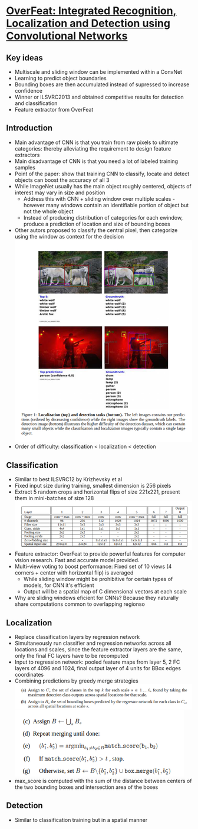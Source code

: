 # [OverFeat: Integrated Recognition, Localization and Detection using Convolutional Networks](https://arxiv.org/pdf/1312.6229.pdf)

## Key ideas
* Multiscale and sliding window can be implemented within a ConvNet
* Learning to predict object boundaries
* Bounding boxes are then accumulated instead of supressed to increase confidence
* Winner or ILSVRC2013 and obtained competitive results for detection and classification
* Feature extractor from OverFeat

## Introduction
* Main advantage of CNN is that you train from raw pixels to ultimate categories: thereby alleviating the requirement to design feature extractors
* Main disadvantage of CNN is that you need a lot of labeled training samples
* Point of the paper: show that training CNN to classify, locate and detect objects can boost the accuracy of all 3
* While ImageNet usually has the main object roughly centered, objects of interest may vary in size and position
  - Address this with CNN + sliding window over multiple scales - however many windows contain an identifiable portion of object but not the whole object
  - Instead of producing distribution of categories for each ewindow, produce a prediction of location and size of bounding boxes
* Other autors proposed to classify the central pixel, then categorize using the window as context for the decision
![](overfeat-localization.png)
* Order of difficulty: classification < localization < detection

## Classification
* Similar to best ILSVRC12 by Krizhevsky et al
* Fixed input size during training, smallest dimension is 256 pixels
* Extract 5 random crops and horizontal flips of size 221x221, present them in mini-batches of size 128
![](overfeat-architecture.png)
* Feature extractor: OverFeat to provide powerful features for computer vision research. Fast and accurate model provided.
* Multi-view voting to boost performance: Fixed set of 10 views (4 corners + center with horizontal flip) is averaged
  - While sliding window might be prohibitive for certain types of models, for CNN it's efficient
  - Output will be a spatial map of C dimensional vectors at each scale
* Why are sliding windows eficient for CNNs? Because they naturally share computations common to overlapping regionso

## Localization
* Replace classification layers by regression network
* Simultaneously run classifier and regression networks across all locations and scales, since the feature extractor layers are the same, only the final FC layers have to be recomputed
* Input to regression network: pooled feature maps from layer 5, 2 FC layers of 4096 and 1024, final output layer of 4 units for BBox edges coordinates
* Combining predictions by greedy merge strategies
![](overfeat-combination-1.png)
![](overfeat-combination.png)
* max_score is computed with the sum of the distance between centers of the two bounding boxes and intersection area of the boxes

## Detection
* Similar to classification training but in a spatial manner
